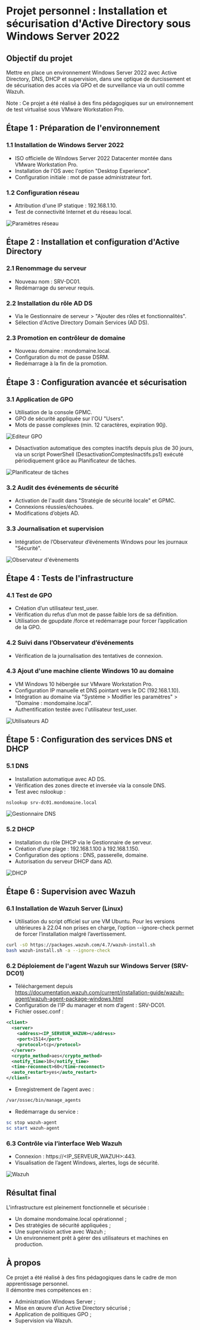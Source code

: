 # Projet personnel : Installation et sécurisation d'Active Directory sous Windows Server 2022

## Objectif du projet

Mettre en place un environnement Windows Server 2022 avec Active Directory, DNS, DHCP et supervision, dans une optique de durcissement et de sécurisation des accès via GPO et de surveillance via un outil comme Wazuh.

Note : Ce projet a été réalisé à des fins pédagogiques sur un environnement de test virtualisé sous VMware Workstation Pro.

## Étape 1 : Préparation de l'environnement

### 1.1 Installation de Windows Server 2022

- ISO officielle de Windows Server 2022 Datacenter montée dans VMware Workstation Pro.
- Installation de l'OS avec l'option "Desktop Experience".
- Configuration initiale : mot de passe administrateur fort.

### 1.2 Configuration réseau

- Attribution d'une IP statique : 192.168.1.10.
- Test de connectivité Internet et du réseau local.

![Paramètres réseau](https://github.com/user-attachments/assets/3657cada-bf46-42bb-9bc5-a2c6d9b37ebe)

## Étape 2 : Installation et configuration d'Active Directory

### 2.1 Renommage du serveur

- Nouveau nom : SRV-DC01.
- Redémarrage du serveur requis.

### 2.2 Installation du rôle AD DS

- Via le Gestionnaire de serveur > "Ajouter des rôles et fonctionnalités".
- Sélection d'Active Directory Domain Services (AD DS).

### 2.3 Promotion en contrôleur de domaine

- Nouveau domaine : mondomaine.local.
- Configuration du mot de passe DSRM.
- Redémarrage à la fin de la promotion.

## Étape 3 : Configuration avancée et sécurisation

### 3.1 Application de GPO

- Utilisation de la console GPMC.
- GPO de sécurité appliquée sur l'OU "Users".
- Mots de passe complexes (min. 12 caractères, expiration 90j).

![Editeur GPO](https://github.com/user-attachments/assets/94f8db03-e6cf-4618-959e-47b1be192bcb)

- Désactivation automatique des comptes inactifs depuis plus de 30 jours, via un script PowerShell (DesactivationComptesInactifs.ps1) exécuté périodiquement grâce au Planificateur de tâches.

![Planificateur de tâches](https://github.com/user-attachments/assets/e39573c6-7cd4-40a0-abdc-533bcdbb889d)

### 3.2 Audit des événements de sécurité

- Activation de l'audit dans "Stratégie de sécurité locale" et GPMC.
- Connexions réussies/échouées.
- Modifications d’objets AD.

### 3.3 Journalisation et supervision

- Intégration de l’Observateur d’événements Windows pour les journaux "Sécurité".

![Observateur d'évènements](https://github.com/user-attachments/assets/29ce843a-1bd7-491d-851a-bfee499efa14)

## Étape 4 : Tests de l'infrastructure

### 4.1 Test de GPO

- Création d’un utilisateur test_user.
- Vérification du refus d’un mot de passe faible lors de sa définition.
- Utilisation de gpupdate /force et redémarrage pour forcer l’application de la GPO.

### 4.2 Suivi dans l’Observateur d’événements

- Vérification de la journalisation des tentatives de connexion.

### 4.3 Ajout d'une machine cliente Windows 10 au domaine

- VM Windows 10 hébergée sur VMware Workstation Pro.
- Configuration IP manuelle et DNS pointant vers le DC (192.168.1.10).
- Intégration au domaine via "Système > Modifier les paramètres" > "Domaine : mondomaine.local".
- Authentification testée avec l'utilisateur test_user.

![Utilisateurs AD](https://github.com/user-attachments/assets/15c56927-7dbf-496e-b9d4-b88cd437512d)

## Étape 5 : Configuration des services DNS et DHCP

### 5.1 DNS

- Installation automatique avec AD DS.
- Vérification des zones directe et inversée via la console DNS.
- Test avec nslookup :

```bash
nslookup srv-dc01.mondomaine.local
```

![Gestionnaire DNS](https://github.com/user-attachments/assets/980c1206-048a-415b-88a4-2d88db11ce57)

### 5.2 DHCP

- Installation du rôle DHCP via le Gestionnaire de serveur.
- Création d’une plage : 192.168.1.100 à 192.168.1.150.
- Configuration des options : DNS, passerelle, domaine.
- Autorisation du serveur DHCP dans AD.

![DHCP](https://github.com/user-attachments/assets/73a76202-b2d1-446c-9341-0d0b652dfe68)

## Étape 6 : Supervision avec Wazuh

### 6.1 Installation de Wazuh Server (Linux)

- Utilisation du script officiel sur une VM Ubuntu. Pour les versions ultérieures à 22.04 non prises en charge, l’option --ignore-check permet de forcer l’installation malgré l’avertissement.

```bash
curl -sO https://packages.wazuh.com/4.7/wazuh-install.sh
bash wazuh-install.sh -a --ignore-check
```

### 6.2 Déploiement de l'agent Wazuh sur Windows Server (SRV-DC01)

- Téléchargement depuis https://documentation.wazuh.com/current/installation-guide/wazuh-agent/wazuh-agent-package-windows.html
- Configuration de l’IP du manager et nom d’agent : SRV-DC01.
- Fichier ossec.conf :

```xml
<client>
  <server>
    <address><IP_SERVEUR_WAZUH></address>
    <port>1514</port>
    <protocol>tcp</protocol>
  </server>
  <crypto_method>aes</crypto_method>
  <notify_time>10</notify_time>
  <time-reconnect>60</time-reconnect>
  <auto_restart>yes</auto_restart>
</client>
```

- Enregistrement de l’agent avec :

```bash
/var/ossec/bin/manage_agents
```

- Redémarrage du service :

```powershell
sc stop wazuh-agent
sc start wazuh-agent
```

### 6.3 Contrôle via l’interface Web Wazuh

- Connexion : https://<IP_SERVEUR_WAZUH>:443.
- Visualisation de l’agent Windows, alertes, logs de sécurité.

![Wazuh](https://github.com/user-attachments/assets/160c374b-5cff-40d3-9da9-e28ebc60f727)

## Résultat final

L'infrastructure est pleinement fonctionnelle et sécurisée :
- Un domaine mondomaine.local opérationnel ;
- Des stratégies de sécurité appliquées ;
- Une supervision active avec Wazuh ;
- Un environnement prêt à gérer des utilisateurs et machines en production.

## À propos

Ce projet a été réalisé à des fins pédagogiques dans le cadre de mon apprentissage personnel.  
Il démontre mes compétences en :

- Administration Windows Server ;
- Mise en œuvre d’un Active Directory sécurisé ;
- Application de politiques GPO ;
- Supervision via Wazuh.
